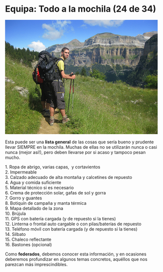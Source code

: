 # Equipa: Todo a la mochila (24 de 34)

![Equipa: esta todo](img/6143470998_31c44ab387.jpg)

Esta puede ser una **lista general** de las cosas que sería bueno y prudente llevar SIEMPRE en la mochila. Muchas de ellas no se utilizarán nunca o casi nunca (mejor así!), pero deben llevarse por si acaso y tampoco pesan mucho.  

1\. Ropa de abrigo, varias capas,  y cortavientos  
2\. Impermeable  
3\. Calzado adecuado de alta montaña y calcetines de repuesto  
4\. Agua y comida suficiente  
5\. Material técnico si es necesario  
6\. Crema de protección solar, gafas de sol y gorra  
7\. Gorro y guantes  
8\. Botiquín de campaña y manta térmica  
9\. Mapa detallado de la zona  
10\. Brújula  
11\. GPS con batería cargada (y de repuesto si la tienes)  
12\. Linterna o frontal auto cargable o con pilas/baterías de repuesto  
13\. Teléfono móvil con batería cargada (y de repuesto si la tienes)  
14\. Silbato  
15\. Chaleco reflectante  
16\. Bastones (opcional)  

Como **federados**, debemos conocer esta información, y en ocasiones deberemos profundizar en algunos temas concretos, aquéllos que nos parezcan más imprescindibles.  

